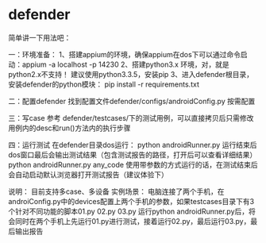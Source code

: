 # defender

简单讲一下用法吧：

一：环境准备：
1、搭建appium的环境，确保appium在dos下可以通过命令启动：appium -a localhost -p 14230
2、搭建python3.x 环境，对，就是python2.x不支持！ 建议使用python3.3.5，安装pip
3、进入defender根目录，安装defender的python模块： pip install -r requirements.txt

二：配置defender
    找到配置文件defender/configs/androidConfig.py  按需配置
    
三：写case
    参考 defender/testcases/下的测试用例，可以直接拷贝后只需修改用例内的desc和run()方法内的执行步骤
  
四：运行测试
    在defender目录dos运行：
        python androidRunner.py   运行结束后dos窗口最后会输出测试结果（包含测试报告的路径，打开后可以查看详细结果）
        python androidRunner.py any_code   使用带参数的方式运行的话，在测试结束后会自动启动默认浏览器打开测试报告（建议体验下）
    
说明：
  目前支持多case、多设备
  实例场景：
      电脑连接了两个手机，在androiConfig.py中的devices配置上两个手机的参数，如果testcases目录下有3个针对不同功能的脚本01.py 02.py 03.py
      运行python androidRunner.py后，将会同时在两个手机上先运行01.py进行测试，接着运行02.py，最后运行03.py，最后输出报告
      
